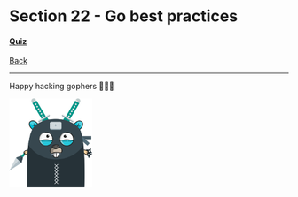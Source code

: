# Section 22 - Go best practices

#### [Quiz](https://github.com/steevehook/udemy-go101/blob/master/section_22-go-best-practices/quiz)

[Back](https://github.com/steevehook/udemy-go101)

---

Happy hacking gophers 🚀🚀🚀

<img src="https://github.com/steevehook/udemy-go101/raw/master/udemy-go101.svg?sanitize=true" width="150px"/>
